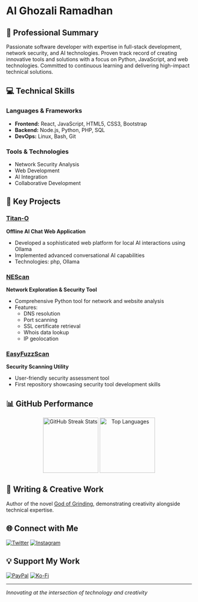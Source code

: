 # Al Ghozali Ramadhan

## 🚀 Professional Summary

Passionate software developer with expertise in full-stack development, network security, and AI technologies. Proven track record of creating innovative tools and solutions with a focus on Python, JavaScript, and web technologies. Committed to continuous learning and delivering high-impact technical solutions.

## 💻 Technical Skills

### Languages & Frameworks
- **Frontend:** React, JavaScript, HTML5, CSS3, Bootstrap
- **Backend:** Node.js, Python, PHP, SQL
- **DevOps:** Linux, Bash, Git

### Tools & Technologies
- Network Security Analysis
- Web Development
- AI Integration
- Collaborative Development

## 🔬 Key Projects

### [Titan-O](https://github.com/awiones/Titan-O-)
**Offline AI Chat Web Application**
- Developed a sophisticated web platform for local AI interactions using Ollama
- Implemented advanced conversational AI capabilities
- Technologies: php, Ollama

### [NEScan](https://github.com/awiones/NEScan)
**Network Exploration & Security Tool**
- Comprehensive Python tool for network and website analysis
- Features:
  - DNS resolution
  - Port scanning
  - SSL certificate retrieval
  - Whois data lookup
  - IP geolocation

### [EasyFuzzScan](https://github.com/awiones/EasyFuzzScan)
**Security Scanning Utility**
- User-friendly security assessment tool
- First repository showcasing security tool development skills

## 📊 GitHub Performance

<div align="center">
  <img src="https://github-readme-streak-stats.herokuapp.com/?user=awiones&theme=city_lights&hide_border=false" height="150" alt="GitHub Streak Stats" />
  <img src="https://github-readme-stats.vercel.app/api/top-langs/?username=awiones&theme=city_lights&hide_border=false&include_all_commits=true&count_private=true&layout=compact" height="150" alt="Top Languages" />
</div>

## 📝 Writing & Creative Work

Author of the novel [God of Grinding](https://www.webnovel.com/book/god-of-grinding_29416615208116505), demonstrating creativity alongside technical expertise.

## 🌐 Connect with Me

[![Twitter](https://img.shields.io/badge/Twitter-@ojah77-1DA1F2?style=for-the-badge&logo=twitter&logoColor=white)](https://twitter.com/ojah77)
[![Instagram](https://img.shields.io/badge/Instagram-@oja_tp-E4405F?style=for-the-badge&logo=instagram&logoColor=white)](https://instagram.com/oja_tp)

## 💡 Support My Work

[![PayPal](https://img.shields.io/badge/Donate-PayPal-blue?style=for-the-badge&logo=paypal)](https://paypal.me/aghozali77)
[![Ko-Fi](https://img.shields.io/badge/Support-Ko--fi-F16061?style=for-the-badge&logo=ko-fi)](https://ko-fi.com/awiones)

---

*Innovating at the intersection of technology and creativity*
